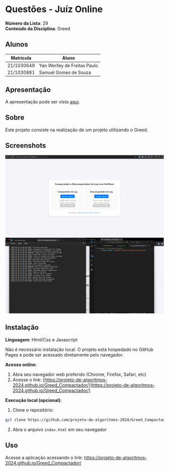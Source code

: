 # Questões - Juíz Online

**Número da Lista**: 29<br>
**Conteúdo da Disciplina**: Greed<br>

## Alunos

| Matrícula  | Aluno                               |
| ---------- | ----------------------------------- |
| 21/1030649 | Yan Werlley de Freitas Paulo |
| 21/1030881 | Samuel Gomes de Souza         |

## Apresentação

A apresentação pode ser vista [aqui](https://www.youtube.com/watch?v=fX7LbLhnWIc).

## Sobre

Este projeto consiste na realização de um projeto utilizando o Greed.

## Screenshots

![Tela inicial do compactador](images/image1.png)
![Resultado da compactação](images/image2.png)

## Instalação

**Linguagem**: Html/Css e Javascript <br>

Não é necessário instalação local. O projeto está hospedado no GitHub Pages e pode ser acessado diretamente pelo navegador.

**Acesso online**:
1. Abra seu navegador web preferido (Chrome, Firefox, Safari, etc)
2. Acesse o link: [https://projeto-de-algoritmos-2024.github.io/Greed_Compactador/](https://projeto-de-algoritmos-2024.github.io/Greed_Compactador/)

**Execução local (opcional)**:
1. Clone o repositório:
```bash
git clone https://github.com/projeto-de-algoritmos-2024/Greed_Compactador.git
```
2. Abra o arquivo `index.html` em seu navegador

## Uso

Acesse a aplicação acessando o link: https://projeto-de-algoritmos-2024.github.io/Greed_Compactador/
